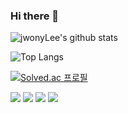 ### Hi there 👋

![jwonyLee's github stats](https://github-readme-stats.vercel.app/api?username=jwonyLee&show_icons=true&theme=graywhite)

![Top Langs](https://github-readme-stats.vercel.app/api/top-langs/?username=jwonyLee)

[![Solved.ac 프로필](http://mazassumnida.wtf/api/v2/generate_badge?boj=jwonylee&cache=c)](https://solved.ac/jwonylee)

<a href="https://www.notion.so/jwonylee/JiWon-Lee-e7f6d611d94042408fdf59d49fb46b2d" target="_blank" rel="noopener"><img src="https://img.shields.io/badge/resume-000000?logo=Github&logoColor=white"/></a> <a href="https://www.linkedin.com/in/jwonylee/" target="_blank" rel="noopener"><img src="https://img.shields.io/badge/LinkedIn-0077B5?logo=LinkedIn&logoColor=white" /></a> <a href="https://twitter.com/_rieul_" target="_blank" rel="noopener"><img src="https://img.shields.io/badge/Twitter-1DA1F2?logo=Twitter&logoColor=white" /></a> <a href="mailto:jiwon.swdev@gmail.com" rel="noopener"><img src="https://img.shields.io/badge/Email-D14836?logo=Gmail&logoColor=white" /></a>
